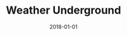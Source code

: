 ---
layout: site
title: "Weather Underground"
date: 2018-01-01
categories: [news-weather]
version: 4.1.3
major: 4
minor: 1
patch: 3
slug: weather-underground
link: https://www.wunderground.com/
submitter: lpolepeddi
permalink: /sites/:slug
---